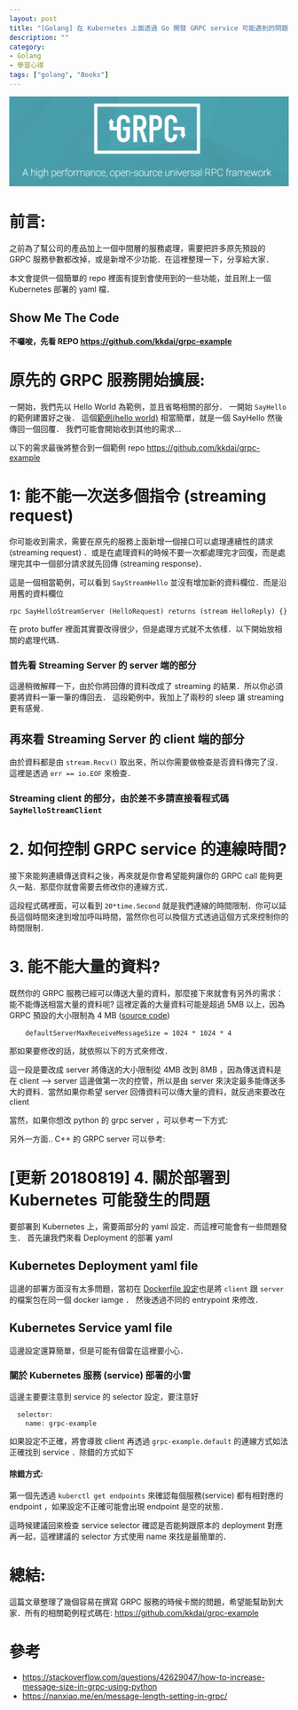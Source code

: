 ```yaml
---
layout: post
title: "[Golang] 在 Kubernetes 上面透過 Go 開發 GRPC service 可能遇到的問題"
description: ""
category: 
- Golang
- 學習心得
tags: ["golang", "Books"]
---
```

![](../images/2018/grpc.png)

# 前言:

之前為了幫公司的產品加上一個中間層的服務處理，需要把許多原先預設的 GRPC 服務參數都改掉，或是新增不少功能．在這裡整理一下，分享給大家．

本文會提供一個簡單的 repo 裡面有提到會使用到的一些功能，並且附上一個 Kubernetes 部署的 yaml 檔．

## Show Me The Code

#### 不囉唆，先看 REPO https://github.com/kkdai/grpc-example

# 原先的 GRPC 服務開始擴展:

一開始，我們先以 Hello World 為範例，並且省略相關的部分． 一開始 `SayHello` 的範例建置好之後． 這個[範例(hello world)](https://github.com/grpc/grpc-go/tree/master/examples/helloworld) 相當簡單，就是一個 SayHello 然後傳回一個回覆． 我們可能會開始收到其他的需求...

以下的需求最後將整合到一個範例 repo  https://github.com/kkdai/grpc-example

# 1: 能不能一次送多個指令 (streaming request)

你可能收到需求，需要在原先的服務上面新增一個接口可以處理連續性的請求 (streaming request) ．或是在處理資料的時候不要一次都處理完才回復，而是處理完其中一個部分請求就先回傳 (streaming response)．

<script src="https://gist.github.com/kkdai/8b0b7752fce2438c8d8ed5d0ae76fc76.js"></script>

這是一個相當範例，可以看到 `SayStreamHello` 並沒有增加新的資料欄位．而是沿用舊的資料欄位

```django
rpc SayHelloStreamServer (HelloRequest) returns (stream HelloReply) {}
```

在 proto buffer 裡面其實要改得很少，但是處理方式就不太依樣．以下開始放相關的處理代碼．

### 首先看 Streaming Server 的 server 端的部分

<script src="https://gist.github.com/kkdai/55c19cc6c0afdeae062cd23adf1b47a6.js"></script>

這邊稍微解釋一下，由於你將回傳的資料改成了 streaming 的結果．所以你必須要將資料一筆一筆的傳回去． 這段範例中，我加上了兩秒的 sleep  讓 streaming 更有感覺．

## 再來看 Streaming Server 的 client 端的部分

<script src="https://gist.github.com/kkdai/8c4624c8484af2301a60012a170083b6.js"></script>

由於資料都是由 `stream.Recv()` 取出來，所以你需要做檢查是否資料傳完了沒．這裡是透過 `err == io.EOF` 來檢查．

### Streaming client 的部分，由於差不多請直接看程式碼  `SayHelloStreamClient`

# 2. 如何控制 GRPC service  的連線時間?

接下來能夠連續傳送資料之後，再來就是你會希望能夠讓你的 GRPC call  能夠更久一點．那麼你就會需要去修改你的連線方式．

<script src="https://gist.github.com/kkdai/b35b45fb6046cbec7a4bba2d2d1b570f.js"></script>

這段程式碼裡面，可以看到 `20*time.Second`  就是我們連線的時間限制．你可以延長這個時間來達到增加呼叫時間，當然你也可以換個方式透過這個方式來控制你的時間限制．

# 3. 能不能大量的資料?

既然你的 GRPC 服務已經可以傳送大量的資料，那麼接下來就會有另外的需求： 能不能傳送相當大量的資料呢?  這裡定義的大量資料可能是超過 5MB 以上，因為 GRPC 預設的大小限制為 4 MB ([source code](https://github.com/grpc/grpc-go/blob/07ef407d991f1004e6c3367c8f452ed9a02f17ff/server.go#L56))

```
	defaultServerMaxReceiveMessageSize = 1024 * 1024 * 4
```

那如果要修改的話，就依照以下的方式來修改．

<script src="https://gist.github.com/kkdai/e7bbf10eac801844da7fbc280ca81ad2.js"></script>

這一段是要改成 server 將傳送的大小限制從 4MB 改到 8MB ，因為傳送資料是在 client -->  server 這邊做第一次的控管，所以是由 server 來決定最多能傳送多大的資料．當然如果你希望 server 回傳資料可以傳大量的資料，就反過來要改在 client

<script src="https://gist.github.com/kkdai/2c19acb421b237c0a026d6c68ea40410.js"></script>

當然，如果你想改 python 的 grpc server ，可以參考一下方式:

<script src="https://gist.github.com/kkdai/a6110f342f108906f3057394d4349e71.js"></script>

另外一方面.. C++ 的 GRPC server 可以參考:

<script src="https://gist.github.com/kkdai/871419ddaed26ca46772f89f1457cdf6.js"></script>

# [更新 20180819]  4. 關於部署到 Kubernetes 可能發生的問題



要部署到 Kubernetes 上，需要兩部分的 yaml  設定．而這裡可能會有一些問題發生． 首先讓我們來看 Deployment 的部署 yaml

## Kubernetes Deployment yaml file

<script src="https://gist.github.com/kkdai/c3c4f4ed389fb6ee7255412eb9b5698e.js"></script>

這邊的部署方面沒有太多問題，當初在 [Dockerfile 設定](https://github.com/kkdai/grpc-example/blob/master/Dockerfile)也是將 `client`  跟 `server` 的檔案包在同一個 docker iamge ． 然後透過不同的 entrypoint 來修改．

## Kubernetes Service yaml file

<script src="https://gist.github.com/kkdai/b2a964963210a153591ba5d320bc28d5.js"></script>

這邊設定還算簡單，但是可能有個雷在這裡要小心．

### 關於 Kubernetes 服務 (service) 部署的小雷

這邊主要要注意到 service 的 selector 設定，要注意好

````
  selector:
    name: grpc-example 
````

如果設定不正確，將會導致 client 再透過 `grpc-example.default` 的連線方式如法正確找到 service ．除錯的方式如下

#### 除錯方式:

第一個先透過 `kuberctl get endpoints` 來確認每個服務(service) 都有相對應的 endpoint ，如果設定不正確可能會出現 endpoint 是空的狀態．

這時候建議回來檢查  service selector 確認是否能夠跟原本的 deployment 對應再一起，這裡建議的 selector 方式使用 name 來找是最簡單的．

# 總結:

這篇文章整理了幾個容易在撰寫 GRPC 服務的時候卡關的問題，希望能幫助到大家．所有的相關範例程式碼在:  https://github.com/kkdai/grpc-example

# 參考

- https://stackoverflow.com/questions/42629047/how-to-increase-message-size-in-grpc-using-python
- https://nanxiao.me/en/message-length-setting-in-grpc/